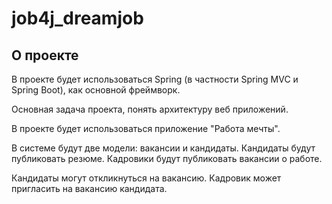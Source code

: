 # job4j_dreamjob

## О проекте

В проекте будет использоваться Spring (в частности Spring MVC и Spring Boot), как основной фреймворк.

Основная задача проекта, понять архитектуру веб приложений.

В проекте будет использоваться приложение "Работа мечты".

В системе будут две модели: вакансии и кандидаты. Кандидаты будут публиковать резюме. Кадровики будут публиковать вакансии о работе.

Кандидаты могут откликнуться на вакансию. Кадровик может пригласить на вакансию кандидата.